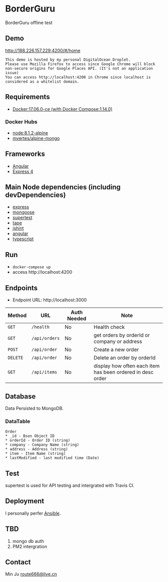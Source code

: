 # BorderGuru
BorderGuru offline test

## Demo
http://188.226.157.229:4200/#/home

    This demo is hosted by my personal DigitalOcean Droplet.
    Please use Mozilla Firefox to access since Google Chrome will block non-secure origins for Google Places API. (It's not an application issue)
    You can access http://localhost:4200 in Chrome since localhost is considered as a whitelist domain.

## Requirements
* [Docker:17.06.0-ce (with Docker Compose:1.14.0)](https://docs.docker.com/)

### Docker Hubs
* [node:8.1.2-alpine](https://hub.docker.com/_/node/)
* [mvertes/alpine-mongo](https://hub.docker.com/r/mvertes/alpine-mongo/)

## Frameworks
* [Angular](https://angular.io/)
* [Express 4](https://expressjs.com/)

## Main Node dependencies (including devDependencies)
* [express](https://www.npmjs.com/package/express)
* [mongoose](https://www.npmjs.com/package/mongoose)
* [supertest](https://www.npmjs.com/package/supertest)
* [tape](https://www.npmjs.com/package/tape)
* [jshint](https://www.npmjs.com/package/jshint)
* [angular](https://www.npmjs.com/package/angular)
* [typescript](https://www.npmjs.com/package/typescript)

## Run
* `docker-compose up`
* access http://localhost:4200

## Endpoints
* Endpoint URL: http://localhost:3000

| Method      | URL             | Auth Needed   | Note                                                           |
| ---         | ---             | ---           | ---                                                        |
| `GET`       | `/health`       | No            | Health check                                               |
| `GET`       | `/api/orders`   | No            | get orders by orderId or company or address                |
| `POST`      | `/api/order`    | No            | Create a new order                                         |
| `DELETE`    | `/api/order`    | No            | Delete an order by orderId                                 |
| `GET`       | `/api/items`    | No             | display how often each item has been ordered in desc order |

## Database
Data Persisted to MongoDB.

### DataTable
    Order
    * _id - Bson Object ID
    * orderId - Order ID (string)
    * company - Company Name (string)
    * address - Address (string)
    * item - Item Name (string)
    * lastModified - last modified time (Date)

## Test
   supertest is used for API testing and intergrated with Travis CI.

## Deployment
I personally perfer [Ansible](http://docs.ansible.com/ansible/docker_module.html).

## TBD
1. mongo db auth
2. PM2 intergration

## Contact
Min Ju <route666@live.cn>